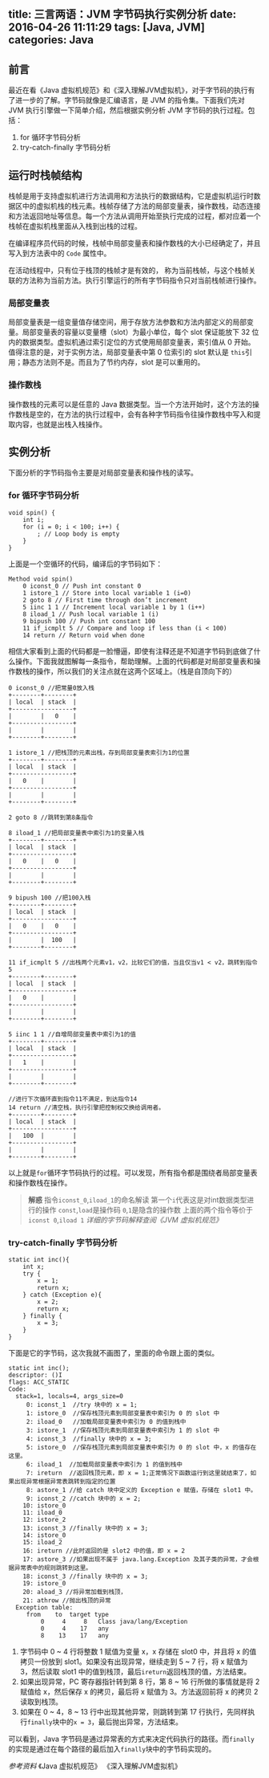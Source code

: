 title: 三言两语：JVM 字节码执行实例分析
date: 2016-04-26 11:11:29
tags: [Java, JVM]
categories: Java
---

## 前言
最近在看《Java 虚拟机规范》和《深入理解JVM虚拟机》，对于字节码的执行有了进一步的了解。字节码就像是汇编语言，是 JVM 的指令集。下面我们先对 JVM 执行引擎做一下简单介绍，然后根据实例分析 JVM 字节码的执行过程。包括：

1. for 循环字节码分析
2. try-catch-finally 字节码分析

## 运行时栈帧结构
栈帧是用于支持虚拟机进行方法调用和方法执行的数据结构，它是虚拟机运行时数据区中的虚拟机栈的栈元素。栈帧存储了方法的局部变量表，操作数栈，动态连接和方法返回地址等信息。每一个方法从调用开始至执行完成的过程，都对应着一个栈帧在虚拟机栈里面从入栈到出栈的过程。

在编译程序员代码的时候，栈帧中局部变量表和操作数栈的大小已经确定了，并且写入到方法表中的 `Code` 属性中。

在活动线程中，只有位于栈顶的栈帧才是有效的， 称为当前栈帧，与这个栈帧关联的方法称为当前方法。执行引擎运行的所有字节码指令只对当前栈帧进行操作。

### 局部变量表
局部变量表是一组变量值存储空间，用于存放方法参数和方法内部定义的局部变量。局部变量表的容量以变量槽（slot）为最小单位，每个 slot 保证能放下 32 位内的数据类型。虚拟机通过索引定位的方式使用局部变量表，索引值从 0 开始。值得注意的是，对于实例方法，局部变量表中第 0 位索引的 slot 默认是 `this`引用；静态方法则不是。而且为了节约内存，slot 是可以重用的。

### 操作数栈
操作数栈的元素可以是任意的 Java 数据类型。当一个方法开始时，这个方法的操作数栈是空的，在方法的执行过程中，会有各种字节码指令往操作数栈中写入和提取内容，也就是出栈入栈操作。

## 实例分析
下面分析的字节码指令主要是对局部变量表和操作栈的读写。

### for 循环字节码分析
    void spin() {
        int i;
        for (i = 0; i < 100; i++) {
            ; // Loop body is empty
        }
    }

上面是一个空循环的代码，编译后的字节码如下：

    Method void spin()
        0 iconst_0 // Push int constant 0
        1 istore_1 // Store into local variable 1 (i=0)
        2 goto 8 // First time through don’t increment
        5 iinc 1 1 // Increment local variable 1 by 1 (i++)
        8 iload_1 // Push local variable 1 (i)
        9 bipush 100 // Push int constant 100
        11 if_icmplt 5 // Compare and loop if less than (i < 100)
        14 return // Return void when done

相信大家看到上面的代码都是一脸懵逼，即使有注释还是不知道字节码到底做了什么操作。下面我就图解每一条指令，帮助理解。上面的代码都是对局部变量表和操作数栈的操作，所以我们的关注点就在这两个区域上。（栈是自顶向下的）

    0 iconst_0 //把常量0放入栈
    +--------+--------+
    | local  | stack  |
    +-----------------+
    |        |   0    |
    +-----------------+
    |        |        |
    +--------+--------+

    1 istore_1 //把栈顶的元素出栈，存到局部变量表索引为1的位置
    +--------+--------+
    | local  | stack  |
    +-----------------+
    |   0    |        |
    +-----------------+
    |        |        |
    +--------+--------+

    2 goto 8 //跳转到第8条指令

    8 iload_1 //把局部变量表中索引为1的变量入栈
    +--------+--------+
    | local  | stack  |
    +-----------------+
    |   0    |   0    |
    +-----------------+
    |        |        |
    +--------+--------+

    9 bipush 100 //把100入栈
    +--------+--------+
    | local  | stack  |
    +-----------------+
    |   0    |   0    |
    +-----------------+
    |        |  100   |
    +--------+--------+

    11 if_icmplt 5 //出栈两个元素v1，v2，比较它们的值，当且仅当v1 < v2，跳转到指令5
    +--------+--------+
    | local  | stack  |
    +-----------------+
    |   0    |        |
    +-----------------+
    |        |        |
    +--------+--------+

    5 iinc 1 1 //自增局部变量表中索引为1的值
    +--------+--------+
    | local  | stack  |
    +-----------------+
    |   1    |        |
    +-----------------+
    |        |        |
    +--------+--------+

    //进行下次循环直到指令11不满足，到达指令14
    14 return //清空栈，执行引擎把控制权交换给调用者。
    +--------+--------+
    | local  | stack  |
    +-----------------+
    |   100  |        |
    +-----------------+
    |        |        |
    +--------+--------+

以上就是`for`循环字节码执行的过程。可以发现，所有指令都是围绕者局部变量表和操作数栈在操作。

> **解惑**
> 指令`iconst_0`,`iload_1`的命名解读
> 第一个`i`代表这是对int数据类型进行的操作
> `const`,`load`是操作码
> `0`,`1`是隐含的操作数
> 上面的两个指令等价于`iconst 0`,`iload 1`
> *详细的字节码解释查阅《JVM 虚拟机规范》*

### try-catch-finally 字节码分析
    static int inc(){
        int x;
        try {
            x = 1;
            return x;
        } catch (Exception e){
            x = 2;
            return x;
        } finally {
            x = 3;
        }
    }

下面是它的字节码，这次我就不画图了，里面的命令跟上面的类似。

    static int inc();
    descriptor: ()I
    flags: ACC_STATIC
    Code:
      stack=1, locals=4, args_size=0
         0: iconst_1  //try 块中的 x = 1;
         1: istore_0  //保存栈顶元素到局部变量表中索引为 0 的 slot 中
         2: iload_0   //加载局部变量表中索引为 0 的值到栈中
         3: istore_1  //保存栈顶元素到局部变量表中索引为 1 的 slot 中
         4: iconst_3  //finally 块中的 x = 3;
         5: istore_0  //保存栈顶元素到局部变量表中索引为 0 的 slot 中，x 的值存在这里。
         6: iload_1  //加载局部变量表中索引为 1 的值到栈中
         7: ireturn  //返回栈顶元素，即 x = 1;正常情况下函数运行到这里就结束了，如果出现异常根据异常表跳转到指定的位置
         8: astore_1 //给 catch 块中定义的 Exception e 赋值，存储在 slot1 中。
         9: iconst_2 //catch 块中的 x = 2;
        10: istore_0
        11: iload_0
        12: istore_2
        13: iconst_3 //finally 块中的 x = 3;
        14: istore_0
        15: iload_2
        16: ireturn //此时返回的是 slot2 中的值，即 x = 2
        17: astore_3 //如果出现不属于 java.lang.Exception 及其子类的异常，才会根据异常表中的规则跳转到这里。
        18: iconst_3 //finally 块中的 x = 3;
        19: istore_0
        20: aload_3 //将异常加载到栈顶，
        21: athrow //抛出栈顶的异常
      Exception table:
         from    to  target type
             0     4     8   Class java/lang/Exception
             0     4    17   any
             8    13    17   any

1. 字节码中 0 ~ 4 行将整数 1 赋值为变量 x，x 存储在 slot0 中，并且将 x 的值拷贝一份放到 slot1。如果没有出现异常，继续走到 5 ~ 7 行，将 x 赋值为 3，然后读取 slot1 中的值到栈顶，最后`ireturn`返回栈顶的值，方法结束。
2. 如果出现异常，PC 寄存器指针转到第 8 行，第 8 ~ 16 行所做的事情就是将 2 赋值给 x，然后保存 x 的拷贝，最后将 x 赋值为 3。方法返回前将 x 的拷贝 2 读取到栈顶。
3. 如果在 0 ~ 4，8 ~ 13 行中出现其他异常，则跳转到第 17 行执行，先同样执行`finally`块中的`x = 3`，最后抛出异常，方法结束。

可以看到，Java 字节码是通过异常表的方式来决定代码执行的路径。而`finally`的实现是通过在每个路径的最后加入`finally`块中的字节码实现的。

*参考资料*
《Java 虚拟机规范》
《深入理解JVM虚拟机》